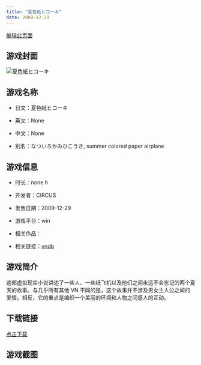 ```yaml
---
title: "夏色紙ヒコーキ"
date: 2009-12-29
---
```

[编辑此页面](https://github.com/ACG-3/ADV3-source/blob/main/source/_posts/games/%E5%A4%8F%E8%89%B2%E7%B4%99%E3%83%92%E3%82%B3%E3%83%BC%E3%82%AD.md)

## 游戏封面

![夏色紙ヒコーキ](https%3A//pan.timero.xyz/onedrive/img_lib_001/%E5%A4%8F%E8%89%B2%E7%B4%99%E3%83%92%E3%82%B3%E3%83%BC%E3%82%AD_cover.avif)


## 游戏名称

- 日文：夏色紙ヒコーキ
- 英文：None
- 中文：None

- 别名：なついろかみひこうき, summer colored paper airplane


## 游戏信息

- 时长：none h
- 开发者：CIRCUS
- 发售日期：2009-12-29
- 游戏平台：win
- 相关作品：

- 相关链接：[vndb](https://vndb.org/v5887)


## 游戏简介

这部虚拟现实小说讲述了一些人、一些纸飞机以及他们之间永远不会忘记的两个夏天的故事。与几乎所有其他 VN 不同的是，这个故事并不涉及男女主人公之间的爱情。相反，它的重点是编织一个美丽的环境和人物之间感人的互动。




## 下载链接

[点击下载](https://pan.timero.xyz/onedrive/adv_lib_001/%E5%A4%8F%E8%89%B2%E7%B4%99%E3%83%92%E3%82%B3%E3%83%BC%E3%82%AD)


## 游戏截图


